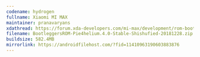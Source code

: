 ```yaml
---
codename: hydrogen
fullname: Xiaomi MI MAX
maintainer: pranavaryans
xdathread: https://forum.xda-developers.com/mi-max/development/rom-bootleggersrom-2-2-t3783863
filename: BootleggersROM-Pie4helium.4.0-Stable-Shishufied-20181228.zip
buildsize: 582.4MB
mirrorlink: https://androidfilehost.com/?fid=11410963190603883876
---
```

